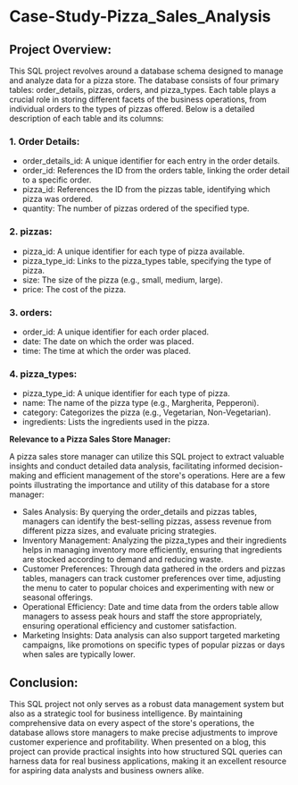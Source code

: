 # Case-Study-Pizza_Sales_Analysis
## Project Overview:
This SQL project revolves around a database schema designed to manage and analyze data for a pizza store. The database consists of four primary tables: order_details, pizzas, orders, and pizza_types. Each table plays a crucial role in storing different facets of the business operations, from individual orders to the types of pizzas offered. Below is a detailed description of each table and its columns:
### 1. Order Details:
- order_details_id: A unique identifier for each entry in the order details.
- order_id: References the ID from the orders table, linking the order detail to a specific order.
- pizza_id: References the ID from the pizzas table, identifying which pizza was ordered.
- quantity: The number of pizzas ordered of the specified type.
### 2. pizzas:
   - pizza_id: A unique identifier for each type of pizza available.
   - pizza_type_id: Links to the pizza_types table, specifying the type of pizza.
   - size: The size of the pizza (e.g., small, medium, large).
   - price: The cost of the pizza.

### 3. orders:
   - order_id: A unique identifier for each order placed.
   - date: The date on which the order was placed.
   - time: The time at which the order was placed.

### 4. pizza_types:
   - pizza_type_id: A unique identifier for each type of pizza.
   - name: The name of the pizza type (e.g., Margherita, Pepperoni).
   - category: Categorizes the pizza (e.g., Vegetarian, Non-Vegetarian).
   - ingredients: Lists the ingredients used in the pizza.

**Relevance to a Pizza Sales Store Manager:**

A pizza sales store manager can utilize this SQL project to extract valuable insights and conduct detailed data analysis, facilitating informed decision-making and efficient management of the store's operations. Here are a few points illustrating the importance and utility of this database for a store manager:

- Sales Analysis: By querying the order_details and pizzas tables, managers can identify the best-selling pizzas, assess revenue from different pizza sizes, and evaluate pricing strategies.
- Inventory Management: Analyzing the pizza_types and their ingredients helps in managing inventory more efficiently, ensuring that ingredients are stocked according to demand and reducing waste.
- Customer Preferences: Through data gathered in the orders and pizzas tables, managers can track customer preferences over time, adjusting the menu to cater to popular choices and experimenting with new or seasonal offerings.
- Operational Efficiency: Date and time data from the orders table allow managers to assess peak hours and staff the store appropriately, ensuring operational efficiency and customer satisfaction.
- Marketing Insights: Data analysis can also support targeted marketing campaigns, like promotions on specific types of popular pizzas or days when sales are typically lower.

## Conclusion:

This SQL project not only serves as a robust data management system but also as a strategic tool for business intelligence. By maintaining comprehensive data on every aspect of the store's operations, the database allows store managers to make precise adjustments to improve customer experience and profitability. When presented on a blog, this project can provide practical insights into how structured SQL queries can harness data for real business applications, making it an excellent resource for aspiring data analysts and business owners alike.

